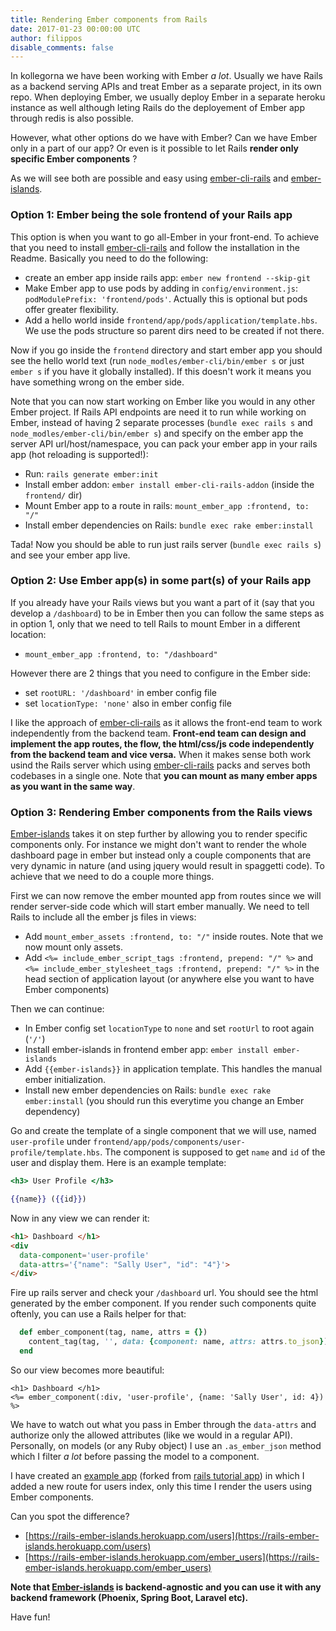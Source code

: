 ```yaml
---
title: Rendering Ember components from Rails
date: 2017-01-23 00:00:00 UTC
author: filippos
disable_comments: false
---
```


In kollegorna we have been working with Ember _a lot_. Usually we have Rails as a backend serving APIs and treat Ember as a separate project, in its own repo. When deploying Ember, we usually deploy Ember in a separate heroku instance as well although leting Rails do the deployement of Ember app through redis is also possible.

However, what other options do we have with Ember? Can we have Ember only in a part of our app? Or even is it possible to let Rails **render only specific Ember components** ?

As we will see both are possible and easy using [ember-cli-rails](https://github.com/thoughtbot/ember-cli-rails) and [ember-islands](https://github.com/mitchlloyd/ember-islands).

### Option 1: Ember being the sole frontend of your Rails app

This option is when you want to go all-Ember in your front-end. To achieve that you need to install [ember-cli-rails](https://github.com/thoughtbot/ember-cli-rails) and follow the installation in the Readme. Basically you need to do the following:

* create an ember app inside rails app: `ember new frontend --skip-git`
*  Make Ember app to use pods by adding in `config/environment.js`:
`podModulePrefix: 'frontend/pods'`. Actually this is optional but pods offer greater flexibility.
* Add a hello world inside `frontend/app/pods/application/template.hbs`. We use the pods structure so parent dirs need to be created if not there.

Now if you go inside the `frontend` directory and start ember app you should see the hello world text (run `node_modles/ember-cli/bin/ember s` or just `ember s` if you have it globally installed). If this doesn't work it means you have something wrong on the ember side.

Note that you can now start working on Ember like you would in any other Ember project. If Rails API endpoints are need it to run while working on Ember, instead of having 2 separate processes (`bundle exec rails s` and `node_modles/ember-cli/bin/ember s`) and specify on the ember app the server API url/host/namespace, you can pack your ember app in your rails app (hot reloading is supported!):

* Run: `rails generate ember:init`
* Install ember addon: `ember install ember-cli-rails-addon` (inside the `frontend/` dir)
* Mount Ember app to a route in rails: `mount_ember_app :frontend, to: "/"`
* Install ember dependencies on Rails: `bundle exec rake ember:install`

Tada! Now you should be able to run just rails server (`bundle exec rails s`) and see your ember app live.

### Option 2: Use Ember app(s) in some part(s) of your Rails app
If you already have your Rails views but you want a part of it (say that you develop a `/dashboard`) to be in Ember then you can follow the same steps as in option 1, only that we need to tell Rails to mount Ember in a different location:

* `mount_ember_app :frontend, to: "/dashboard"`

However there are 2 things that you need to configure in the Ember side:
* set `rootURL: '/dashboard'` in ember config file
* set `locationType: 'none'` also in ember config file


I like the approach of [ember-cli-rails](https://github.com/thoughtbot/ember-cli-rails) as it allows the front-end team to work independently from the backend team. **Front-end team can design and implement the app routes, the flow, the html/css/js code independently from the backend team and vice versa.** When it makes sense both work usind the Rails server which using [ember-cli-rails](https://github.com/thoughtbot/ember-cli-rails) packs and serves both codebases in a single one. Note that **you can mount as many ember apps as you want in the same way**.

### Option 3: Rendering Ember components from the Rails views
[Ember-islands](https://github.com/mitchlloyd/ember-islands) takes it on step further by allowing you to render specific components only. For instance we might don't want to render the whole dashboard page in ember but instead only a couple components that are very dynamic in nature (and using jquery would result in spaggetti code). To achieve that we need to do a couple more things.

First we can now remove the ember mounted app from routes since we will render server-side code which will start ember manually. We need to tell Rails to include all the ember js files in views:

* Add `mount_ember_assets :frontend, to: "/"` inside routes. Note that we now mount only assets.
* Add `<%= include_ember_script_tags :frontend, prepend: "/" %>` and `<%= include_ember_stylesheet_tags :frontend, prepend: "/" %>` in the head section of application layout (or anywhere else you want to have Ember components)

Then we can continue:

* In Ember config set `locationType` to `none` and set `rootUrl` to root again (`'/'`)
* Install ember-islands in frontend ember app:  `ember install ember-islands`
* Add `{{ember-islands}}` in application template. This handles the manual ember initialization.
* Install new ember dependencies on Rails: `bundle exec rake ember:install` (you should run this everytime you change an Ember dependency)

Go and create the template of a single component that we will use, named `user-profile` under `frontend/app/pods/components/user-profile/template.hbs`. The component is supposed to get `name` and `id` of the user and display them. Here is an example template:

```handlebars
<h3> User Profile </h3>

{{name}} ({{id}})
```

Now in any view we can render it:

```html
<h1> Dashboard </h1>
<div
  data-component='user-profile'
  data-attrs='{"name": "Sally User", "id": "4"}'>
</div>
```

Fire up rails server and check your `/dashboard` url. You should see the html generated by the ember component. If you render such components quite oftenly, you can use a Rails helper for that:

```ruby
  def ember_component(tag, name, attrs = {})
    content_tag(tag, '', data: {component: name, attrs: attrs.to_json})
  end
```

So our view becomes more beautiful:

```erb
<h1> Dashboard </h1>
<%= ember_component(:div, 'user-profile', {name: 'Sally User', id: 4}) %>
```

We have to watch out what you pass in Ember through the `data-attrs` and authorize only the allowed attributes (like we would in a regular API). Personally, on models (or any Ruby object) I use an `.as_ember_json` method which I filter *a lot* before passing the model to a component.

I have created an [example app](https://github.com/kollegorna/rails-ember-islands) (forked from [rails tutorial app](https://bitbucket.org/railstutorial/sample_app_4th_ed)) in which I added a new route for users index, only this time I render the users using Ember components.

Can you spot the difference?

* [https://rails-ember-islands.herokuapp.com/users](https://rails-ember-islands.herokuapp.com/users)
* [https://rails-ember-islands.herokuapp.com/ember_users](https://rails-ember-islands.herokuapp.com/ember_users)

**Note that [Ember-islands](https://github.com/mitchlloyd/ember-islands) is backend-agnostic and you can use it with any backend framework (Phoenix, Spring Boot, Laravel etc).**

Have fun!




